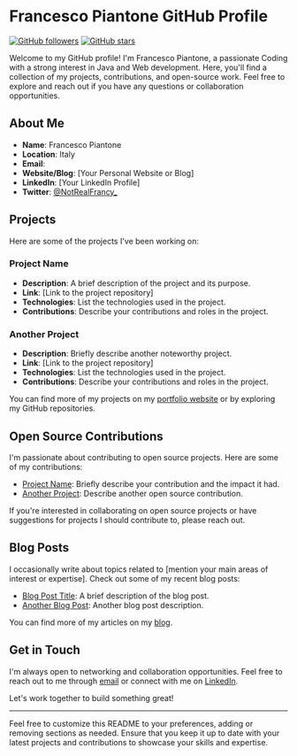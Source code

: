 # Francesco Piantone GitHub Profile

[![GitHub followers](https://img.shields.io/github/followers/NotRealFrancy?label=Follow&style=social)](https://github.com/NotRealFrancy)
[![GitHub stars](https://img.shields.io/github/stars/NotRealFrancy?style=social)](https://github.com/NotRealFrancy)

Welcome to my GitHub profile! I'm Francesco Piantone, a passionate Coding with a strong interest in Java and Web development. Here, you'll find a collection of my projects, contributions, and open-source work. Feel free to explore and reach out if you have any questions or collaboration opportunities.

## About Me

- **Name**: Francesco Piantone
- **Location**: Italy
- **Email**:
- **Website/Blog**: [Your Personal Website or Blog]
- **LinkedIn**: [Your LinkedIn Profile]
- **Twitter**: [@NotRealFrancy_](https://twitter.com/NotRealFrancy_)

## Projects

Here are some of the projects I've been working on:

### Project Name

- **Description**: A brief description of the project and its purpose.
- **Link**: [Link to the project repository]
- **Technologies**: List the technologies used in the project.
- **Contributions**: Describe your contributions and roles in the project.

### Another Project

- **Description**: Briefly describe another noteworthy project.
- **Link**: [Link to the project repository]
- **Technologies**: List the technologies used in the project.
- **Contributions**: Describe your contributions and roles in the project.

You can find more of my projects on my [portfolio website](https://your-portfolio-website.com) or by exploring my GitHub repositories.

## Open Source Contributions

I'm passionate about contributing to open source projects. Here are some of my contributions:

- [Project Name](https://github.com/project-link): Briefly describe your contribution and the impact it had.
- [Another Project](https://github.com/another-project-link): Describe another open source contribution.

If you're interested in collaborating on open source projects or have suggestions for projects I should contribute to, please reach out.

## Blog Posts

I occasionally write about topics related to [mention your main areas of interest or expertise]. Check out some of my recent blog posts:

- [Blog Post Title](https://your-blog-post-link.com): A brief description of the blog post.
- [Another Blog Post](https://your-blog-post-link.com): Another blog post description.

You can find more of my articles on my [blog](https://your-blog-website.com).

## Get in Touch

I'm always open to networking and collaboration opportunities. Feel free to reach out to me through [email](mailto:your-email@example.com) or connect with me on [LinkedIn](https://www.linkedin.com/in/your-linkedin-profile).

Let's work together to build something great!

---

Feel free to customize this README to your preferences, adding or removing sections as needed. Ensure that you keep it up to date with your latest projects and contributions to showcase your skills and expertise.
